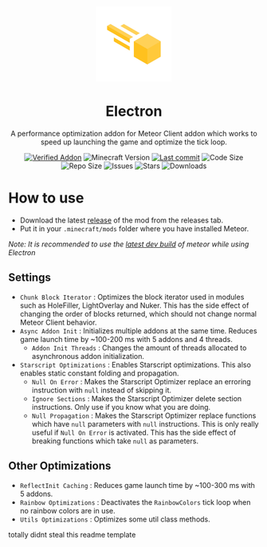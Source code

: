 <div align="center">
  <!-- Logo and Title -->
  <img src="/src/main/resources/assets/electron/icon.png" alt="logo" width="30%"/>
  <h1>Electron</h1>
  <p>A performance optimization addon for Meteor Client addon which works to speed up launching the game and optimize the tick loop.</p>

  <!-- Fancy badges -->
<a href="https://anticope.ml/pages/MeteorAddons.html"><img src="https://img.shields.io/badge/Verified%20Addon-Yes-blueviolet" alt="Verified Addon"></a>
<img src="https://img.shields.io/badge/Minecraft%20Version-1.19.2-blue" alt="Minecraft Version">
<a href="https://github.com/RacoonDog/Electron/commits/main"><img src="https://img.shields.io/github/last-commit/RacoonDog/Electron?logo=git" alt="Last commit"></a>
<img src="https://img.shields.io/github/languages/code-size/RacoonDog/Electron" alt="Code Size">
<img src="https://img.shields.io/github/repo-size/RacoonDog/Electron" alt="Repo Size">
<img src="https://img.shields.io/github/issues/RacoonDog/Electron" alt="Issues">
<img src="https://img.shields.io/github/stars/RacoonDog/Electron" alt="Stars">
<img src="https://img.shields.io/github/downloads/RacoonDog/Electron/total" alt="Downloads">
</div>

# How to use
- Download the latest [release](/../../releases) of the mod from the releases tab.
- Put it in your `.minecraft/mods` folder where you have installed Meteor.

*Note: It is recommended to use the [latest dev build](https://meteorclient.com/download?devBuild=latest) of meteor while using Electron*

## Settings

- `Chunk Block Iterator` : Optimizes the block iterator used in modules such as HoleFiller, LightOverlay and Nuker. This has the side effect of changing the order of blocks returned, which should not change normal Meteor Client behavior.
- `Async Addon Init` : Initializes multiple addons at the same time. Reduces game launch time by ~100-200 ms with 5 addons and 4 threads. 
    - `Addon Init Threads` : Changes the amount of threads allocated to asynchronous addon initialization.
- `Starscript Optimizations` : Enables Starscript optimizations. This also enables static constant folding and propagation.
    - `Null On Error` : Makes the Starscript Optimizer replace an erroring instruction with `null` instead of skipping it.
    - `Ignore Sections` : Makes the Starscript Optimizer delete section instructions. Only use if you know what you are doing.
    - `Null Propagation` : Makes the Starscript Optimizer replace functions which have `null` parameters with `null` instructions. This is only really useful if `Null On Error` is activated. This has the side effect of breaking functions which take `null` as parameters.

## Other Optimizations

- `ReflectInit Caching` : Reduces game launch time by ~100-300 ms with 5 addons.
- `Rainbow Optimizations` : Deactivates the `RainbowColors` tick loop when no rainbow colors are in use.
- `Utils Optimizations` : Optimizes some util class methods.

totally didnt steal this readme template
